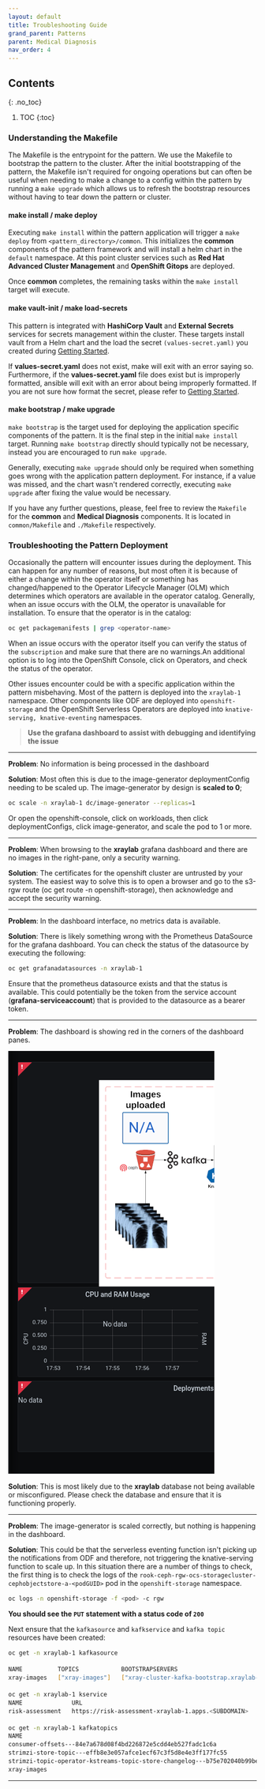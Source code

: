 ```yaml
---
layout: default
title: Troubleshooting Guide
grand_parent: Patterns
parent: Medical Diagnosis
nav_order: 4
---
```

## Contents
{: .no_toc}

1. TOC
{:toc}

### Understanding the Makefile

The Makefile is the entrypoint for the pattern. We use the Makefile to bootstrap the pattern to the cluster. After the initial bootstrapping of the pattern, the Makefile isn't required for ongoing operations but can often be useful when needing to make a change to a config within the pattern by running a `make upgrade` which allows us to refresh the bootstrap resources without having to tear down the pattern or cluster.

#### make install / make deploy

Executing `make install` within the pattern application will trigger a `make deploy` from `<pattern_directory>/common`. This initializes the **common** components of the pattern framework and will install a helm chart in the `default` namespace. At this point cluster services such as **Red Hat Advanced Cluster Management** and **OpenShift Gitops** are deployed. 

Once **common** completes, the remaining tasks within the `make install` target will execute. 

#### make vault-init / make load-secrets

This pattern is integrated with **HashiCorp Vault** and **External Secrets** services for secrets management within the cluster. These targets install vault from a Helm chart and the load the secret `(values-secret.yaml)` you created during [Getting Started](../getting-started#preparation).

If **values-secret.yaml** does not exist, make will exit with an error saying so. Furthermore, if the **values-secret.yaml** file does exist but is improperly formatted, ansible will exit with an error about being improperly formatted. If you are not sure how format the secret, please refer to [Getting Started](../getting-started#preparation).

#### make bootstrap / make upgrade

`make bootstrap` is the target used for deploying the application specific components of the pattern. It is the final step in the initial `make install` target. Running `make bootstrap` directly should typically not be necessary, instead you are encouraged to run `make upgrade`.

Generally, executing `make upgrade` should only be required when something goes wrong with the application pattern deployment. For instance, if a value was missed, and the chart wasn't rendered correctly, executing `make upgrade` after fixing the value would be necessary.

If you have any further questions, please, feel free to review the `Makefile` for the **common** and **Medical Diagnosis** components. It is located in `common/Makefile` and `./Makefile` respectively.

### Troubleshooting the Pattern Deployment

Occasionally the pattern will encounter issues during the deployment. This can happen for any number of reasons, but most often it is because of either a change within the operator itself or something has changed/happened to the Operator Lifecycle Manager (OLM) which determines which operators are available in the operator catalog. Generally, when an issue occurs with the OLM, the operator is unavailable for installation. To ensure that the operator is in the catalog:

```sh
oc get packagemanifests | grep <operator-name>
```
When an issue occurs with the operator itself you can verify the status of the `subscription` and make sure that there are no warnings.An additional option is to log into the OpenShift Console, click on Operators, and check the status of the operator.

Other issues encounter could be with a specific application within the pattern misbehaving. Most of the pattern is deployed into the `xraylab-1` namespace. Other components like ODF are deployed into `openshift-storage` and the OpenShift Serverless Operators are deployed into `knative-serving, knative-eventing` namespaces.


> **Use the grafana dashboard to assist with debugging and identifying the issue**

---

**Problem**: No information is being processed in the dashboard

**Solution**: Most often this is due to the image-generator deploymentConfig needing to be scaled up. The image-generator by design is **scaled to 0**;

```sh
oc scale -n xraylab-1 dc/image-generator --replicas=1
```

Or open the openshift-console, click on workloads, then click deploymentConfigs, click image-generator, and scale the pod to 1 or more.

---

**Problem**: When browsing to the **xraylab** grafana dashboard and there are no images in the right-pane, only a security warning.

**Solution**: The certificates for the openshift cluster are untrusted by your system. The easiest way to solve this is to open a browser and go to the s3-rgw route (oc get route -n openshift-storage), then acknowledge and accept the security warning.

---

**Problem**: In the dashboard interface, no metrics data is available.

**Solution**: There is likely something wrong with the Prometheus DataSource for the grafana dashboard. You can check the status of the datasource by executing the following:

```sh
oc get grafanadatasources -n xraylab-1
```

Ensure that the prometheus datasource exists and that the status is available. This could potentially be the token from the service account (**grafana-serviceaccount**) that is provided to the datasource as a bearer token.

---

**Problem**: The dashboard is showing red in the corners of the dashboard panes.

[![database](/images/medical-edge/medDiag-noDB.png)](/images/medical-edge/medDiag-noDB.png)

**Solution**: This is most likely due to the **xraylab** database not being available or misconfigured. Please check the database and ensure that it is functioning properly.

---

**Problem**: The image-generator is scaled correctly, but nothing is happening in the dashboard.

**Solution**: This could be that the serverless eventing function isn't picking up the notifications from ODF and therefore, not triggering the knative-serving function to scale up. In this situation there are a number of things to check, the first thing is to check the logs of the `rook-ceph-rgw-ocs-storagecluster-cephobjectstore-a-<podGUID>` pod in the `openshift-storage` namespace.

```sh
oc logs -n openshift-storage -f <pod> -c rgw
```
**You should see the `PUT` statement with a status code of `200`**

Next ensure that the `kafkasource` and `kafkservice` and `kafka topic` resources have been created:
```sh
oc get -n xraylab-1 kafkasource

NAME          TOPICS            BOOTSTRAPSERVERS                                      READY   REASON   AGE
xray-images   ["xray-images"]   ["xray-cluster-kafka-bootstrap.xraylab-1.svc:9092"]   True             23m

oc get -n xraylab-1 kservice
NAME              URL                                                  LATESTCREATED           LATESTREADY             READY   REASON
risk-assessment   https://risk-assessment-xraylab-1.apps.<SUBDOMAIN>   risk-assessment-00001   risk-assessment-00001   True 

oc get -n xraylab-1 kafkatopics
NAME                                                                                               CLUSTER        PARTITIONS   REPLICATION FACTOR   READY
consumer-offsets---84e7a678d08f4bd226872e5cdd4eb527fadc1c6a                                        xray-cluster   50           1                    True
strimzi-store-topic---effb8e3e057afce1ecf67c3f5d8e4e3ff177fc55                                     xray-cluster   1            3                    True
strimzi-topic-operator-kstreams-topic-store-changelog---b75e702040b99be8a9263134de3507fc0cc4017b   xray-cluster   1            1                    True
xray-images                                                                                        xray-cluster   1            1                    True

```
---
